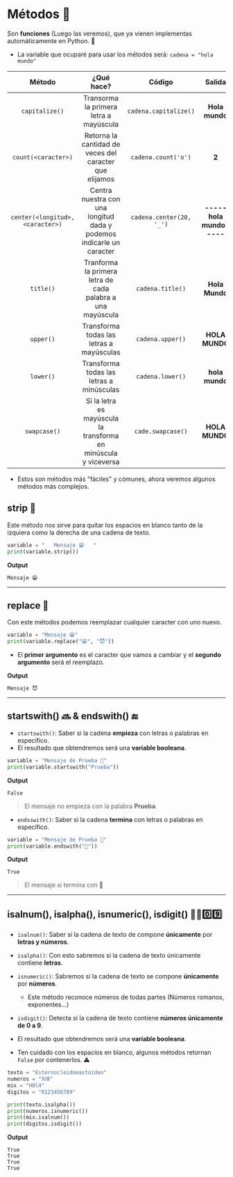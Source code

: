 # Métodos 🥋

Son **funciones** (Luego las veremos), que ya vienen implementas automáticamente en Python. 🐍


* La variable que ocuparé para usar los métodos será: `cadena = "hola mundo"`

| Método | ¿Qué hace? | Código | Salida |
|:--------:|:---------:|:------:|:-------:|
| `capitalize()` | Transorma la primera letra a mayúscula | `cadena.capitalize()` | **Hola mundo**
| `count(<caracter>)` | Retorna la cantidad de veces del caracter que elijamos  | `cadena.count('o')` | **2** |
| `center(<longitud>, <caracter>)`    | Centra nuestra con una longitud dada y podemos indicarle un caracter | `cadena.center(20, '_')` | **-----hola mundo-----**|
| `title()` | Tranforma la primera letra de cada palabra a una mayúscula | `cadena.title()` | **Hola Mundo** |
| `upper()` | Transforma todas las letras a mayúsculas  | `cadena.upper()` | **HOLA MUNDO** |
| `lower()` | Transforma todas las letras a minúsculas | `cadena.lower()`  | **hola mundo** |
| `swapcase()` | Si la letra es mayúscula la transforma en minúscula y viceversa  | `cade.swapcase()` | **HOLA MUNDO** |

* Estos son métodos más "fáciles" y cómunes, ahora veremos algunos métodos más complejos.

## **strip** 🔧
Este método nos sirve para quitar los espacios en blanco tanto de la izquiera como la derecha de una cadena de texto.

```python
variable = "   Mensaje 😁   "
print(variable.strip())
```
**Output**
```
Mensaje 😁
```

---
## **replace** 🔁
Con este métodos podemos reemplazar cualquier caracter con uno nuevo.
```python
variable = "Mensaje 😁"
print(variable.replace("😁", "😈"))
```

* El **primer argumento** es el caracter que vamos a cambiar y el **segundo argumento** será el reemplazo.

**Output**
```
Mensaje 😈
```

---
## startswith() 🔜 & endswith() 🔚 
* `startswith()`: Saber si la cadena **empieza** con letras o palabras en específico.
* El resultado que obtendremos será una **variable booleana**.
```python
variable = "Mensaje de Prueba 🤑"
print(variable.startswith("Prueba"))
```
**Output**
```
False
```
> El mensaje no empieza con la palabra **Prueba**.


* `endsswith()`: Saber si la cadena **termina** con letras o palabras en específico.

```python
variable = "Mensaje de Prueba 🤑"
print(variable.endswith("🤑"))
```
**Output**
```
True
```
> El mensaje si termina con 🤑

---
## isalnum(), isalpha(), isnumeric(), isdigit() 🔢🆎0️⃣9️⃣

* `isalnum()`: Saber si la cadena de texto de compone **únicamente** por **letras y números**.
* `isalpha()`: Con esto sabremos si la cadena de texto únicamente contiene **letras**.
* `isnumeric()`: Sabremos si la cadena de texto se compone **únicamente** por **números**.
  * Este método reconoce números de todas partes (Números romanos, exponentes...)

* `isdigit()`: Detecta si la cadena de texto contiene **números únicamente de 0 a 9**.

* El resultado que obtendremos será una **variable booleana**.
* Ten cuidado con los espacios en blanco, algunos métodos retornan `False` por contenerlos. ⚠

```python
texto = "Esternocleidomastoideo"
numeros = "ⅪⅢ"
mix = "H0l4"
digitos = "0123456789"

print(texto.isalpha())
print(numeros.isnumeric())
print(mix.isalnum())
print(digitos.isdigit())
```
**Output**
```
True
True
True
True
```